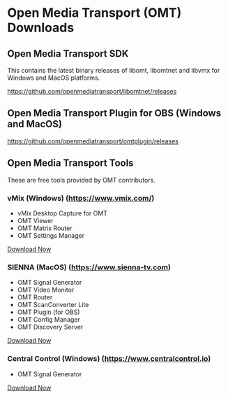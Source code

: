 # Open Media Transport (OMT) Downloads

## Open Media Transport SDK

This contains the latest binary releases of libomt, libomtnet and libvmx for Windows and MacOS platforms.

https://github.com/openmediatransport/libomtnet/releases

## Open Media Transport Plugin for OBS (Windows and MacOS)

https://github.com/openmediatransport/omtplugin/releases

## Open Media Transport Tools

These are free tools provided by OMT contributors.

### vMix (Windows) (https://www.vmix.com/)

* vMix Desktop Capture for OMT
* OMT Viewer
* OMT Matrix Router
* OMT Settings Manager

[Download Now](https://cdn.vmix.com/download/vmix-omt-tools-windows.zip)

### SIENNA (MacOS) (https://www.sienna-tv.com)

* OMT Signal Generator
* OMT Video Monitor
* OMT Router
* OMT ScanConverter Lite
* OMT Plugin (for OBS)
* OMT Config Manager
* OMT Discovery Server

[Download Now](https://www.sienna-tv.com/omt/)

### Central Control (Windows) (https://www.centralcontrol.io)

* OMT Signal Generator
  
[Download Now](https://centralcontrol.io/downloads/OMTSignalGen.zip)





